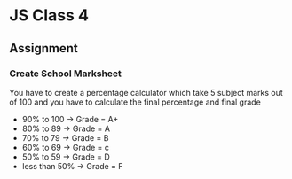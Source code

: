 # JS Class 4

## Assignment
### Create School Marksheet
You have to create a percentage calculator which take 5 subject marks out of 100 and you have to calculate the final percentage and final grade
- 90% to 100 -> Grade = A+ 
- 80% to 89 -> Grade = A 
- 70% to 79 -> Grade = B 
- 60% to 69 -> Grade = c 
- 50% to 59 -> Grade = D 
- less than 50%  -> Grade = F 